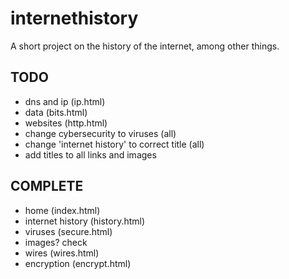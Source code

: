 # internethistory
A short project on the history of the internet, among other things.

## TODO
- dns and ip (ip.html)
- data (bits.html)
- websites (http.html)
- change cybersecurity to viruses (all)
- change 'internet history' to correct title (all)
- add titles to all links and images


## COMPLETE
- home (index.html)
- internet history (history.html)
- viruses (secure.html)
- images? check
- wires (wires.html) 
- encryption (encrypt.html)
